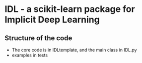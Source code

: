 
IDL - a scikit-learn package for Implicit Deep Learning
============================================================


Structure of the code
----------------------
* The core code is in IDLtemplate, and the main class in IDL.py
* examples in tests